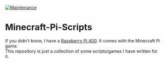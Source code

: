 [![Maintenance](https://img.shields.io/badge/Maintained%3F-yes-green.svg)](https://GitHub.com/Naereen/StrapDown.js/graphs/commit-activity)

# Minecraft-Pi-Scripts

If you didn't know, I have a [Raspberry Pi 400](https://www.raspberrypi.com/products/raspberry-pi-400/). It comes with the Minecraft Pi game.  
This repository is just a collection of some scripts/games I have written for it.
